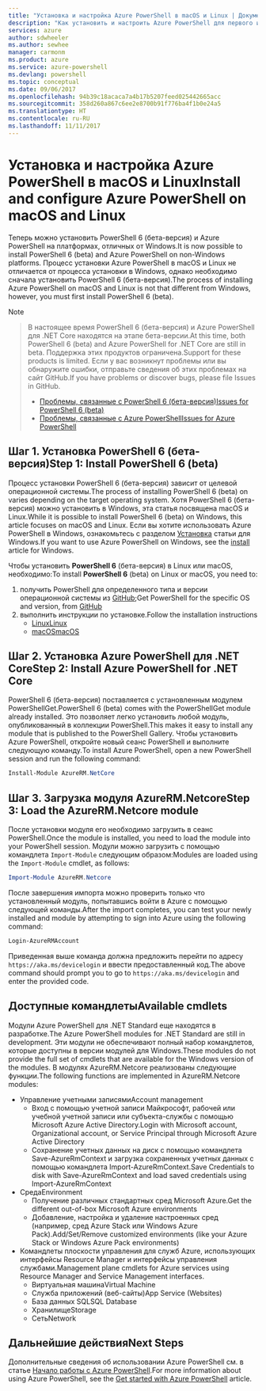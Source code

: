 ```yaml
---
title: "Установка и настройка Azure PowerShell в macOS и Linux | Документация Майкрософт"
description: "Как установить и настроить Azure PowerShell для первого использования в macOS и Linux."
services: azure
author: sdwheeler
ms.author: sewhee
manager: carmonm
ms.product: azure
ms.service: azure-powershell
ms.devlang: powershell
ms.topic: conceptual
ms.date: 09/06/2017
ms.openlocfilehash: 94b39c18acaca7a4b17b5207feed025442665acc
ms.sourcegitcommit: 358d260a867c6ee2e8700b91f776ba4f1b0e24a5
ms.translationtype: HT
ms.contentlocale: ru-RU
ms.lasthandoff: 11/11/2017
---
```

# <a name="install-and-configure-azure-powershell-on-macos-and-linux"></a><span data-ttu-id="7578b-103">Установка и настройка Azure PowerShell в macOS и Linux</span><span class="sxs-lookup"><span data-stu-id="7578b-103">Install and configure Azure PowerShell on macOS and Linux</span></span>

<span data-ttu-id="7578b-104">Теперь можно установить PowerShell 6 (бета-версия) и Azure PowerShell на платформах, отличных от Windows.</span><span class="sxs-lookup"><span data-stu-id="7578b-104">It is now possible to install PowerShell 6 (beta) and Azure PowerShell on non-Windows platforms.</span></span>
<span data-ttu-id="7578b-105">Процесс установки Azure PowerShell в macOS и Linux не отличается от процесса установки в Windows, однако необходимо сначала установить PowerShell 6 (бета-версия).</span><span class="sxs-lookup"><span data-stu-id="7578b-105">The process of installing Azure PowerShell on macOS and Linux is not that different from Windows, however, you must first install PowerShell 6 (beta).</span></span>

> [!NOTE]

> <span data-ttu-id="7578b-106">В настоящее время PowerShell 6 (бета-версия) и Azure PowerShell для .NET Core находятся на этапе бета-версии.</span><span class="sxs-lookup"><span data-stu-id="7578b-106">At this time, both PowerShell 6 (beta) and Azure PowerShell for .NET Core are still in beta.</span></span>
> <span data-ttu-id="7578b-107">Поддержка этих продуктов ограничена.</span><span class="sxs-lookup"><span data-stu-id="7578b-107">Support for these products is limited.</span></span> <span data-ttu-id="7578b-108">Если у вас возникнут проблемы или вы обнаружите ошибки, отправьте сведения об этих проблемах на сайт GitHub.</span><span class="sxs-lookup"><span data-stu-id="7578b-108">If you have problems or discover bugs, please file Issues in GitHub.</span></span>
>
> * [<span data-ttu-id="7578b-109">Проблемы, связанные с PowerShell 6 (бета-версия)</span><span class="sxs-lookup"><span data-stu-id="7578b-109">Issues for PowerShell 6 (beta)</span></span>](https://github.com/PowerShell/PowerShell/issues)
> * [<span data-ttu-id="7578b-110">Проблемы, связанные с Azure PowerShell</span><span class="sxs-lookup"><span data-stu-id="7578b-110">Issues for Azure PowerShell</span></span>](https://github.com/azure/azure-docs-powershell/issues)

## <a name="step-1-install-powershell-6-beta"></a><span data-ttu-id="7578b-111">Шаг 1. Установка PowerShell 6 (бета-версия)</span><span class="sxs-lookup"><span data-stu-id="7578b-111">Step 1: Install PowerShell 6 (beta)</span></span>

<span data-ttu-id="7578b-112">Процесс установки PowerShell 6 (бета-версия) зависит от целевой операционной системы.</span><span class="sxs-lookup"><span data-stu-id="7578b-112">The process of installing PowerShell 6 (beta) on varies depending on the target operating system.</span></span>
<span data-ttu-id="7578b-113">Хотя PowerShell 6 (бета-версия) можно установить в Windows, эта статья посвящена macOS и Linux.</span><span class="sxs-lookup"><span data-stu-id="7578b-113">While it is possible to install PowerShell 6 (beta) on Windows, this article focuses on macOS and Linux.</span></span> <span data-ttu-id="7578b-114">Если вы хотите использовать Azure PowerShell в Windows, ознакомьтесь с разделом [Установка](./install-azurerm-ps.md) статьи для Windows.</span><span class="sxs-lookup"><span data-stu-id="7578b-114">If you want to use Azure PowerShell on Windows, see the [install](./install-azurerm-ps.md) article for Windows.</span></span>

<span data-ttu-id="7578b-115">Чтобы установить **PowerShell 6** (бета-версия) в Linux или macOS, необходимо:</span><span class="sxs-lookup"><span data-stu-id="7578b-115">To install **PowerShell 6** (beta) on Linux or macOS, you need to:</span></span>

1. <span data-ttu-id="7578b-116">получить PowerShell для определенного типа и версии операционной системы из [GitHub](https://github.com/powershell/powershell#get-powershell);</span><span class="sxs-lookup"><span data-stu-id="7578b-116">Get PowerShell for the specific OS and version, from [GitHub](https://github.com/powershell/powershell#get-powershell)</span></span>
2. <span data-ttu-id="7578b-117">выполнить инструкции по установке.</span><span class="sxs-lookup"><span data-stu-id="7578b-117">Follow the installation instructions</span></span>
   - [<span data-ttu-id="7578b-118">Linux</span><span class="sxs-lookup"><span data-stu-id="7578b-118">Linux</span></span>](https://github.com/PowerShell/PowerShell/blob/master/docs/installation/linux.md)
   - [<span data-ttu-id="7578b-119">macOS</span><span class="sxs-lookup"><span data-stu-id="7578b-119">macOS</span></span>](https://github.com/PowerShell/PowerShell/blob/master/docs/installation/linux.md#macos-1012)

## <a name="step-2-install-azure-powershell-for-net-core"></a><span data-ttu-id="7578b-120">Шаг 2. Установка Azure PowerShell для .NET Core</span><span class="sxs-lookup"><span data-stu-id="7578b-120">Step 2: Install Azure PowerShell for .NET Core</span></span>

<span data-ttu-id="7578b-121">PowerShell 6 (бета-версия) поставляется с установленным модулем PowerShellGet.</span><span class="sxs-lookup"><span data-stu-id="7578b-121">PowerShell 6 (beta) comes with the PowerShellGet module already installed.</span></span> <span data-ttu-id="7578b-122">Это позволяет легко установить любой модуль, опубликованный в коллекции PowerShell.</span><span class="sxs-lookup"><span data-stu-id="7578b-122">This makes it easy to install any module that is published to the PowerShell Gallery.</span></span> <span data-ttu-id="7578b-123">Чтобы установить Azure PowerShell, откройте новый сеанс PowerShell и выполните следующую команду.</span><span class="sxs-lookup"><span data-stu-id="7578b-123">To install Azure PowerShell, open a new PowerShell session and run the following command:</span></span>

```powershell
Install-Module AzureRM.NetCore
```

## <a name="step-3-load-the-azurermnetcore-module"></a><span data-ttu-id="7578b-124">Шаг 3. Загрузка модуля AzureRM.Netcore</span><span class="sxs-lookup"><span data-stu-id="7578b-124">Step 3: Load the AzureRM.Netcore module</span></span>

<span data-ttu-id="7578b-125">После установки модуля его необходимо загрузить в сеанс PowerShell.</span><span class="sxs-lookup"><span data-stu-id="7578b-125">Once the module is installed, you need to load the module into your PowerShell session.</span></span> <span data-ttu-id="7578b-126">Модули можно загрузить с помощью командлета `Import-Module` следующим образом:</span><span class="sxs-lookup"><span data-stu-id="7578b-126">Modules are loaded using the `Import-Module` cmdlet, as follows:</span></span>

```powershell
Import-Module AzureRM.Netcore
```

<span data-ttu-id="7578b-127">После завершения импорта можно проверить только что установленный модуль, попытавшись войти в Azure с помощью следующей команды.</span><span class="sxs-lookup"><span data-stu-id="7578b-127">After the import completes, you can test your newly installed and module by attempting to sign into Azure using the following command:</span></span>

```powershell
Login-AzureRMAccount
```

<span data-ttu-id="7578b-128">Приведенная выше команда должна предложить перейти по адресу `https://aka.ms/devicelogin` и ввести предоставленный код.</span><span class="sxs-lookup"><span data-stu-id="7578b-128">The above command should prompt you to go to `https://aka.ms/devicelogin` and enter the provided code.</span></span>

## <a name="available-cmdlets"></a><span data-ttu-id="7578b-129">Доступные командлеты</span><span class="sxs-lookup"><span data-stu-id="7578b-129">Available cmdlets</span></span>

<span data-ttu-id="7578b-130">Модули Azure PowerShell для .NET Standard еще находятся в разработке.</span><span class="sxs-lookup"><span data-stu-id="7578b-130">The Azure PowerShell modules for .NET Standard are still in development.</span></span> <span data-ttu-id="7578b-131">Эти модули не обеспечивают полный набор командлетов, которые доступны в версии модулей для Windows.</span><span class="sxs-lookup"><span data-stu-id="7578b-131">These modules do not provide the full set of cmdlets that are available for the Windows version of the modules.</span></span> <span data-ttu-id="7578b-132">В модулях AzureRM.Netcore реализованы следующие функции.</span><span class="sxs-lookup"><span data-stu-id="7578b-132">The following functions are implemented in AzureRM.Netcore modules:</span></span>

* <span data-ttu-id="7578b-133">Управление учетными записями</span><span class="sxs-lookup"><span data-stu-id="7578b-133">Account management</span></span>
  - <span data-ttu-id="7578b-134">Вход с помощью учетной записи Майкрософт, рабочей или учебной учетной записи или субъекта-службы с помощью Microsoft Azure Active Directory.</span><span class="sxs-lookup"><span data-stu-id="7578b-134">Login with Microsoft account, Organizational account, or Service Principal through Microsoft Azure Active Directory</span></span>
  - <span data-ttu-id="7578b-135">Сохранение учетных данных на диск с помощью командлета Save-AzureRmContext и загрузка сохраненных учетных данных с помощью командлета Import-AzureRmContext.</span><span class="sxs-lookup"><span data-stu-id="7578b-135">Save Credentials to disk with Save-AzureRmContext and load saved credentials using Import-AzureRmContext</span></span>
* <span data-ttu-id="7578b-136">Среда</span><span class="sxs-lookup"><span data-stu-id="7578b-136">Environment</span></span>
  - <span data-ttu-id="7578b-137">Получение различных стандартных сред Microsoft Azure.</span><span class="sxs-lookup"><span data-stu-id="7578b-137">Get the different out-of-box Microsoft Azure environments</span></span>
  - <span data-ttu-id="7578b-138">Добавление, настройка и удаление настроенных сред (например, сред Azure Stack или Windows Azure Pack).</span><span class="sxs-lookup"><span data-stu-id="7578b-138">Add/Set/Remove customized environments (like your Azure Stack or Windows Azure Pack environments)</span></span>
* <span data-ttu-id="7578b-139">Командлеты плоскости управления для служб Azure, использующих интерфейсы Resource Manager и интерфейсы управления службами.</span><span class="sxs-lookup"><span data-stu-id="7578b-139">Management plane cmdlets for Azure services using Resource Manager and Service Management interfaces.</span></span>
  - <span data-ttu-id="7578b-140">Виртуальная машина</span><span class="sxs-lookup"><span data-stu-id="7578b-140">Virtual Machine</span></span>
  - <span data-ttu-id="7578b-141">Служба приложений (веб-сайты)</span><span class="sxs-lookup"><span data-stu-id="7578b-141">App Service (Websites)</span></span>
  - <span data-ttu-id="7578b-142">База данных SQL</span><span class="sxs-lookup"><span data-stu-id="7578b-142">SQL Database</span></span>
  - <span data-ttu-id="7578b-143">Хранилище</span><span class="sxs-lookup"><span data-stu-id="7578b-143">Storage</span></span>
  - <span data-ttu-id="7578b-144">Сеть</span><span class="sxs-lookup"><span data-stu-id="7578b-144">Network</span></span>

## <a name="next-steps"></a><span data-ttu-id="7578b-145">Дальнейшие действия</span><span class="sxs-lookup"><span data-stu-id="7578b-145">Next Steps</span></span>

<span data-ttu-id="7578b-146">Дополнительные сведения об использовании Azure PowerShell см. в статье [Начало работы с Azure PowerShell](get-started-azureps.md).</span><span class="sxs-lookup"><span data-stu-id="7578b-146">For more information about using Azure PowerShell, see the [Get started with Azure PowerShell](get-started-azureps.md) article.</span></span>
